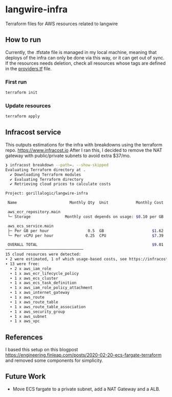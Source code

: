 # langwire-infra
Terraform files for AWS resources related to langwire

## How to run
Currently, the .tfstate file is managed in my local machine, meaning that deploys of the infra can only be done via this way, or it can get out of sync. If the resources needs deletion, check all resources whose tags are defined in the [providers.tf](providers.tf#L15) file.

### First run
```bash
terraform init 
```
### Update resources
```bash
terraform apply
```

## Infracost service
This outputs estimations for the infra with breakdowns using the terraform repo. https://www.infracost.io
After I ran this, I decided to remove the NAT gateway with public/private subnets to avoid extra $37/mo.

```bash
❯ infracost breakdown --path=. --show-skipped
Evaluating Terraform directory at .
  ✔ Downloading Terraform modules
  ✔ Evaluating Terraform directory
  ✔ Retrieving cloud prices to calculate costs

Project: gorillalogic/langwire-infra

 Name                       Monthly Qty  Unit            Monthly Cost

 aws_ecr_repository.main
 └─ Storage               Monthly cost depends on usage: $0.10 per GB

 aws_ecs_service.main
 ├─ Per GB per hour                 0.5  GB                     $1.62
 └─ Per vCPU per hour              0.25  CPU                    $7.39

 OVERALL TOTAL                                                  $9.01
──────────────────────────────────
15 cloud resources were detected:
∙ 2 were estimated, 1 of which usage-based costs, see https://infracost.io/usage-file
∙ 13 were free:
  ∙ 2 x aws_iam_role
  ∙ 1 x aws_ecr_lifecycle_policy
  ∙ 1 x aws_ecs_cluster
  ∙ 1 x aws_ecs_task_definition
  ∙ 1 x aws_iam_role_policy_attachment
  ∙ 1 x aws_internet_gateway
  ∙ 1 x aws_route
  ∙ 1 x aws_route_table
  ∙ 1 x aws_route_table_association
  ∙ 1 x aws_security_group
  ∙ 1 x aws_subnet
  ∙ 1 x aws_vpc
```

## References

I based this setup on this blogpost https://engineering.finleap.com/posts/2020-02-20-ecs-fargate-terraform and removed some components for simplicity.

## Future Work
- Move ECS fargate to a private subnet, add a NAT Gateway and a ALB.
